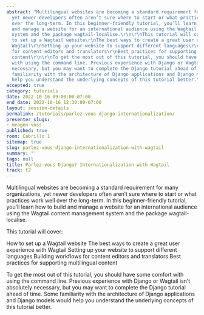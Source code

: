 ```yaml
---
abstract: "Multilingual websites are becoming a standard requirement for many organizations,
  yet newer developers often aren’t sure where to start or what practices work well
  over the long-term. In this beginner-friendly tutorial, you’ll learn how to build
  and manage a website for an international audience using the Wagtail content management
  system and the package wagtail-localise.\r\n\r\nThis tutorial will cover:\r\n\r\nHow
  to set up a Wagtail website\r\nThe best ways to create a great user experience with
  Wagtail\r\nSetting up your website to support different languages\r\nBuilding workflows
  for content editors and translators\r\nBest practices for supporting multilingual
  content\r\n\r\nTo get the most out of this tutorial, you should have some comfort
  with using the command line. Previous experience with Django or Wagtail isn’t absolutely
  necessary, but you may want to complete the Django tutorial ahead of time. Some
  familiarity with the architecture of Django applications and Django models would
  help you understand the underlying concepts of this tutorial better."
accepted: true
category: tutorials
date: 2022-10-16 09:00:00-07:00
end_date: 2022-10-16 12:30:00-07:00
layout: session-details
permalink: /tutorials/parlez-vous-django-internationalization/
presenter_slugs:
- meagen-voss
published: true
room: Cabrillo 1
sitemap: true
slug: parlez-vous-django-internationalization-with-wagtail
summary: ''
tags: null
title: Parlez-vous Django? Internationalization with Wagtail
track: t2
---
```


Multilingual websites are becoming a standard requirement for many organizations, yet newer developers often aren’t sure where to start or what practices work well over the long-term. In this beginner-friendly tutorial, you’ll learn how to build and manage a website for an international audience using the Wagtail content management system and the package wagtail-localise.

This tutorial will cover:

How to set up a Wagtail website
The best ways to create a great user experience with Wagtail
Setting up your website to support different languages
Building workflows for content editors and translators
Best practices for supporting multilingual content

To get the most out of this tutorial, you should have some comfort with using the command line. Previous experience with Django or Wagtail isn’t absolutely necessary, but you may want to complete the Django tutorial ahead of time. Some familiarity with the architecture of Django applications and Django models would help you understand the underlying concepts of this tutorial better.
